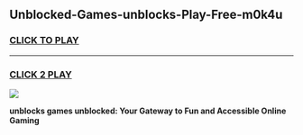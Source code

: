 
## Unblocked-Games-unblocks-Play-Free-m0k4u
<h3>
<a href="https://premium76.site?title=unblocks&ref=20M">CLICK TO PLAY</a></h3>
<hr>

<h3>
<a href="https://premium76.site?title=unblocks&ref=20M">CLICK 2 PLAY</a>
  
</h3>

<a href="https://premium76.site?title=unblocks&ref=19M"><img src="https://clearcache.store/games.png"></a>


**unblocks games unblocked: Your Gateway to Fun and Accessible Online Gaming**
